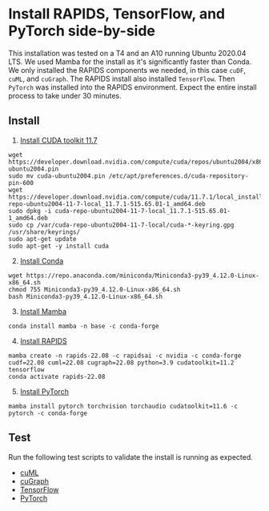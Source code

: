 # Install RAPIDS, TensorFlow, and PyTorch side-by-side

This installation was tested on a T4 and an A10 running Ubuntu 2020.04 LTS. We used Mamba for the install as it's significantly faster than Conda. We only installed the RAPIDS components we needed, in this case `cuDF`, `cuML`, and `cuGraph`. The RAPIDS install also installed `TensorFlow`. Then `PyTorch` was installed into the RAPIDS environment. Expect the entire install process to take under 30 minutes.

## Install

1. [Install CUDA toolkit 11.7](https://developer.nvidia.com/cuda-downloads?target_os=Linux&target_arch=x86_64&Distribution=Ubuntu&target_version=20.04&target_type=deb_local)

```
wget https://developer.download.nvidia.com/compute/cuda/repos/ubuntu2004/x86_64/cuda-ubuntu2004.pin
sudo mv cuda-ubuntu2004.pin /etc/apt/preferences.d/cuda-repository-pin-600
wget https://developer.download.nvidia.com/compute/cuda/11.7.1/local_installers/cuda-repo-ubuntu2004-11-7-local_11.7.1-515.65.01-1_amd64.deb
sudo dpkg -i cuda-repo-ubuntu2004-11-7-local_11.7.1-515.65.01-1_amd64.deb
sudo cp /var/cuda-repo-ubuntu2004-11-7-local/cuda-*-keyring.gpg /usr/share/keyrings/
sudo apt-get update
sudo apt-get -y install cuda
```

2. [Install Conda](https://docs.conda.io/en/latest/miniconda.html#linux-installers)

```
wget https://repo.anaconda.com/miniconda/Miniconda3-py39_4.12.0-Linux-x86_64.sh
chmod 755 Miniconda3-py39_4.12.0-Linux-x86_64.sh
bash Miniconda3-py39_4.12.0-Linux-x86_64.sh
```

3. [Install Mamba](https://mamba.readthedocs.io/en/latest/installation.html)

```
conda install mamba -n base -c conda-forge
```

4. [Install RAPIDS](https://rapids.ai/start.html#get-rapids)

```
mamba create -n rapids-22.08 -c rapidsai -c nvidia -c conda-forge cudf=22.08 cuml=22.08 cugraph=22.08 python=3.9 cudatoolkit=11.2 tensorflow
conda activate rapids-22.08
```

5. [Install PyTorch](https://pytorch.org/get-started/locally/)

```
mamba install pytorch torchvision torchaudio cudatoolkit=11.6 -c pytorch -c conda-forge
```

## Test

Run the following test scripts to validate the install is running as expected.

* [cuML](scripts/hello-cuml.py)
* [cuGraph](scripts/hello-cugraph.py)
* [TensorFlow](scripts/hello-tensorflow.py)
* [PyTorch](scripts/hello-pytorch.py)

